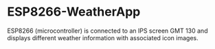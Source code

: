 # ESP8266-WeatherApp
ESP8266 (microcontroller) is connected to an IPS screen GMT 130 and displays different weather information with associated icon images.
